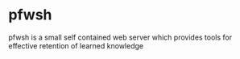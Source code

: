 # pfwsh
pfwsh is a small self contained web server which provides tools for effective retention of learned knowledge
